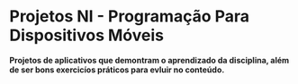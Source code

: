 # Projetos NI - Programação Para Dispositivos Móveis
<p><b>Projetos de aplicativos que demontram o aprendizado da disciplina, além de ser bons exercicíos práticos para evluir no conteúdo.</b></p>
